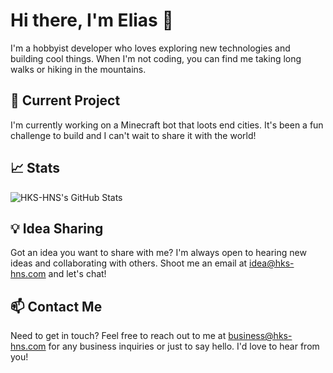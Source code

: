 # Hi there, I'm Elias 👋

I'm a hobbyist developer who loves exploring new technologies and building cool things. When I'm not coding, you can find me taking long walks or hiking in the mountains.

## 🔭 Current Project

I'm currently working on a Minecraft bot that loots end cities. It's been a fun challenge to build and I can't wait to share it with the world!

## 📈 Stats

<img align="center" alt="HKS-HNS's GitHub Stats" src="https://github-readme-stats.vercel.app/api?username=hks-hns&show_icons=true&theme=dracula&layout=compact" />

## 💡 Idea Sharing

Got an idea you want to share with me? I'm always open to hearing new ideas and collaborating with others. Shoot me an email at idea@hks-hns.com and let's chat!

## 📫 Contact Me

Need to get in touch? Feel free to reach out to me at business@hks-hns.com for any business inquiries or just to say hello. I'd love to hear from you!

